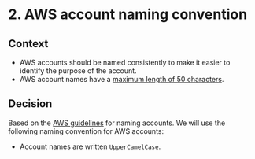 # 2. AWS account naming convention
[//]: # (TODO: Adapt this ADR to your needs or delete it.)

## Context

- AWS accounts should be named consistently to make it easier to identify the purpose of the account.
- AWS account names have a [maximum length of 50 characters](https://docs.aws.amazon.com/organizations/latest/APIReference/API_Account.html).

## Decision

Based on the [AWS guidelines](https://aws.amazon.com/solutions/guidance/establishing-an-initial-foundation-using-control-tower-on-aws/?did=sl_card&trk=sl_card) for naming accounts.
We will use the following naming convention for AWS accounts:

- Account names are written `UpperCamelCase`.
